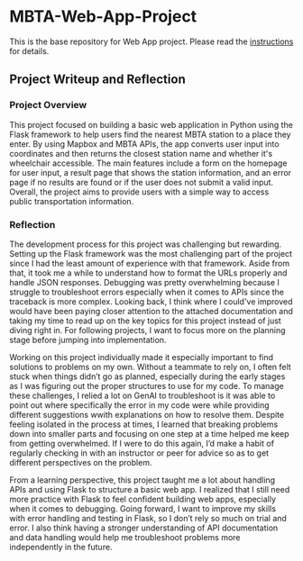 # MBTA-Web-App-Project

This is the base repository for Web App project. Please read the [instructions](instructions.md) for details.

## Project Writeup and Reflection
### Project Overview
This project focused on building a basic web application in Python using the Flask framework to help users find the nearest MBTA station to a place they enter. By using Mapbox and MBTA APIs, the app converts user input into coordinates and then returns the closest station name and whether it's wheelchair accessible. The main features include a form on the homepage for user input, a result page that shows the station information, and an error page if no results are found or if the user does not submit a valid input. Overall, the project aims to provide users with a simple way to access public transportation information.

### Reflection
The development process for this project was challenging but rewarding. Setting up the Flask framework was the most challenging part of the project since I had the least amount of experience with that framework. Aside from that, it took me a while to understand how to format the URLs properly and handle JSON responses. Debugging was pretty overwhelming because I struggle to troubleshoot errors especially when it comes to APIs since the traceback is more complex. Looking back, I think where I could've improved would have been paying closer attention to the attached documentation and taking my time to read up on the key topics for this project instead of just diving right in. For following projects, I want to focus more on the planning stage before jumping into implementation. 

Working on this project individually made it especially important to find solutions to problems on my own. Without a teammate to rely on, I often felt stuck when things didn’t go as planned, especially during the early stages as I was figuring out the proper structures to use for my code. To manage these challenges, I relied a lot on GenAI to troubleshoot is it was able to point out where specifically the error in my code were while providing different suggestions wwith explanations on how to resolve them. Despite feeling isolated in the process at times, I learned that breaking problems down into smaller parts and focusing on one step at a time helped me keep from getting overwhelmed. If I were to do this again, I’d make a habit of regularly checking in with an instructor or peer for advice so as to get different perspectives on the problem.

From a learning perspective, this project taught me a lot about handling APIs and using Flask to structure a basic web app. I realized that I still need more practice with Flask to feel confident building web apps, especially when it comes to debugging. Going forward, I want to improve my skills with error handling and testing in Flask, so I don’t rely so much on trial and error. I also think having a stronger understanding of API documentation and data handling would help me troubleshoot problems more independently in the future.
